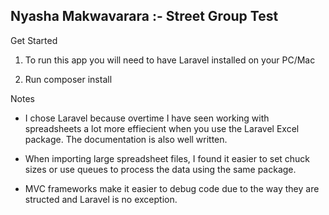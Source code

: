 
## Nyasha Makwavarara :- Street Group Test

Get Started

1. To run this app you will need to have Laravel installed on your PC/Mac

2. Run composer install


Notes

- I chose Laravel because overtime I have seen working with spreadsheets a lot more effiecient when you use the Laravel Excel package. The documentation is also well written.

- When importing large spreadsheet files, I found it easier to set chuck sizes or use queues to process the data using the same package. 

- MVC frameworks make it easier to debug code due to the way they are structed and Laravel is no exception. 
